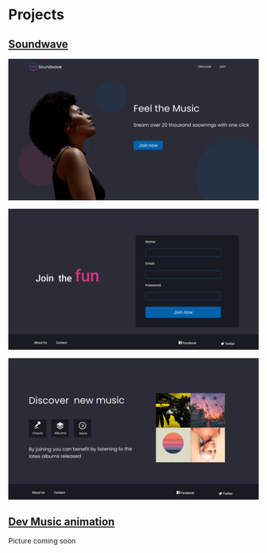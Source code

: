 # Projects

## [Soundwave](https://github.com/Miillla/soundwave)

![Soundwave](/images/Soundwave-home.png)

![Soundwave](/images/Soundwave-join.png)

![Soundwave](/images/Soundwave-discover.png)
 
##  [Dev Music animation](https://www.figma.com/proto/RcPl5vag51r5XALr1BYUKq/Untitled?node-id=9%3A81&scaling=scale-down&page-id=0%3A1&starting-point-node-id=8%3A28)
Picture coming soon 


